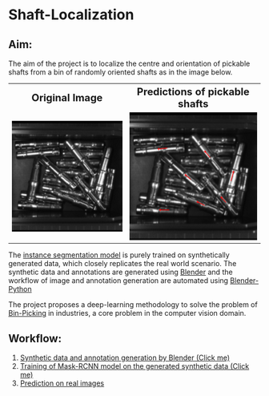 # Shaft-Localization
## Aim:

The aim of the project is to localize the centre and orientation of pickable shafts from a bin of randomly oriented shafts as in the image below.

<table>
<tr>
    <th><b style="font-size:20px; text-align: center;" > Original Image </b> </th>
    <th><b style="font-size:20px; text-align: center;"> Predictions of pickable shafts </b> </th>
</tr>

<tr>
    <td><img src="https://github.com/SriniMaiya/Shaft-Localization/blob/main/readme_files/image_0006.bmp"  width="100%"></img></td>
    <td><img src="https://github.com/SriniMaiya/Shaft-Localization/blob/main/readme_files/image_0006_op.bmp" width="100%"></img> </td>
<tr>
</table>

<!-- <img src="https://github.com/SriniMaiya/Shaft-Localization/blob/main/readme_files/image_0006.bmp"  width="45%"></img> | <img src="https://github.com/SriniMaiya/Shaft-Localization/blob/main/readme_files/image_0006_op.bmp" width="45%"></img>   -->




The [instance segmentation model](https://arxiv.org/abs/1703.06870) is purely trained on synthetically generated data, which closely replicates the real world scenario. The synthetic data and annotations are generated using [Blender](https://www.blender.org/) and the workflow of image and annotation generation are automated using [Blender-Python](https://docs.blender.org/api/current/info_overview.html)


The project proposes a deep-learning methodology to solve the problem of [Bin-Picking](https://www.ipa.fraunhofer.de/en/expertise/robot-and-assistive-systems/intralogistics-and-material-flow/separation-processes-using-robots-bin-picking.html) in industries, a core problem in the computer vision domain. 

## Workflow: 
 

1. [Synthetic data and annotation generation by Blender (Click me)](/readme_files/Synthetic_Data.md)
2. [Training of Mask-RCNN model on the generated synthetic data (Click me)](/readme_files/training.md)
3. [Prediction on real images](readme_files/prediction.md)



